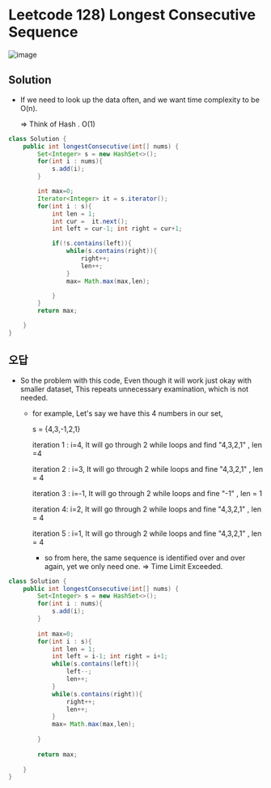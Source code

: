 # Leetcode 128) Longest Consecutive Sequence

![image](https://user-images.githubusercontent.com/37058233/141032982-aa12832e-30a2-4ba7-ad51-21930ebe3e8c.png)

## Solution

- If we need to look up the data often, and we want time complexity to be O(n).

  => Think of Hash . O(1)



```java
class Solution {
    public int longestConsecutive(int[] nums) {
        Set<Integer> s = new HashSet<>();
        for(int i : nums){
            s.add(i);
        }

        int max=0;
        Iterator<Integer> it = s.iterator();
        for(int i : s){
            int len = 1;
            int cur =  it.next();
            int left = cur-1; int right = cur+1;

            if(!s.contains(left)){
                while(s.contains(right)){
                    right++;
                    len++;
                }
                max= Math.max(max,len);

            }
        }
        return max;

    }
}
```

## 오답

- So the problem with this code, Even though it will work just okay with smaller dataset, This repeats unnecessary examination, which is not needed.

  - for example, Let's say we have this 4 numbers in our set,  

    s = {4,3,-1,2,1}

    iteration 1 : i=4, It will go through 2 while loops and find "4,3,2,1" , len =4

    iteration 2 : i=3, It will go through 2 while loops and fine "4,3,2,1" , len = 4 

    iteration 3 : i=-1, It will go through 2 while loops and fine "-1" , len = 1

    iteration 4: i=2, It will go through 2 while loops and fine "4,3,2,1" , len = 4 

    iteration 5 : i=1, It will go through 2 while loops and fine "4,3,2,1" , len = 4 

    - so from here, the same sequence is identified over and over again, yet we only need one.  => Time Limit Exceeded.

```java
class Solution {
    public int longestConsecutive(int[] nums) {
        Set<Integer> s = new HashSet<>();
        for(int i : nums){
            s.add(i);
        }
        
        int max=0;
        for(int i : s){
            int len = 1;
            int left = i-1; int right = i+1;
            while(s.contains(left)){
                left--;
                len++;
            }
            while(s.contains(right)){
                right++;
                len++;
            }
            max= Math.max(max,len);
            
        }
        
        return max;
        
    }
}
```

